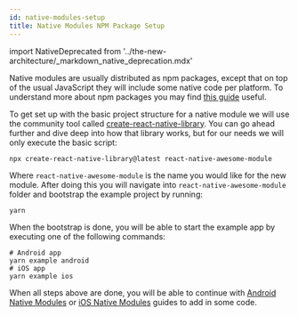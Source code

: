 ```yaml
---
id: native-modules-setup
title: Native Modules NPM Package Setup
---
```


import NativeDeprecated from '../the-new-architecture/\_markdown_native_deprecation.mdx'

<NativeDeprecated />

Native modules are usually distributed as npm packages, except that on top of the usual JavaScript they will include some native code per platform. To understand more about npm packages you may find [this guide](https://docs.npmjs.com/packages-and-modules/contributing-packages-to-the-registry) useful.

To get set up with the basic project structure for a native module we will use the community tool called [create-react-native-library](https://callstack.github.io/react-native-builder-bob/create). You can go ahead further and dive deep into how that library works, but for our needs we will only execute the basic script:

```shell
npx create-react-native-library@latest react-native-awesome-module
```

Where `react-native-awesome-module` is the name you would like for the new module. After doing this you will navigate into `react-native-awesome-module` folder and bootstrap the example project by running:

```shell
yarn
```

When the bootstrap is done, you will be able to start the example app by executing one of the following commands:

```shell
# Android app
yarn example android
# iOS app
yarn example ios
```

When all steps above are done, you will be able to continue with [Android Native Modules](native-modules-android) or [iOS Native Modules](native-modules-ios) guides to add in some code.
